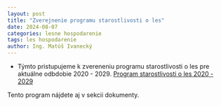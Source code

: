 ```yaml
---
layout: post
title: "Zverejnenie programu starostlivosti o les"
date: 2024-08-07
categories: lesne hospodarenie
tags: les hospodarenie 
author: Ing. Matúš Ivanecký
---
```


- Týmto pristupujeme k zvereneniu programu starostlivosti o les pre aktuálne odbdobie 2020 - 2029.
[Program starostlivosti o les 2020 - 2029](https://drive.google.com/file/d/1iTZVhZ-uITOTUCy7I2hu1q1THcTyJhCL/view?usp=drive_link)

Tento program nájdete aj v sekcii dokumenty.
